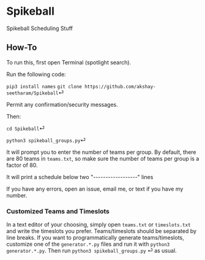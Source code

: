 # Spikeball
Spikeball Scheduling Stuff

## How-To
To run this, first open Terminal (spotlight search).

Run the following code:

`pip3 install names`
`git clone https://github.com/akshay-seetharam/Spikeball`⏎

Permit any confirmation/security messages.

Then:

`cd Spikeball`⏎

`python3 spikeball_groups.py`⏎

It will prompt you to enter the number of teams per group. By default, there are 80 teams in `teams.txt`, so make sure the number of teams per group is a factor of 80.

It will print a schedule below two "------------------" lines

If you have any errors, open an issue, email me, or text if you have my number.

### Customized Teams and Timeslots

In a text editor of your choosing, simply open `teams.txt` or `timeslots.txt` and write the timeslots you prefer. Teams/timeslots should be separated by line breaks. If you want to programmatically generate teams/timeslots, customize one of the `generator.*.py` files and run it with `python3 generator.*.py`. Then run `python3 spikeball_groups.py` ⏎ as usual.
